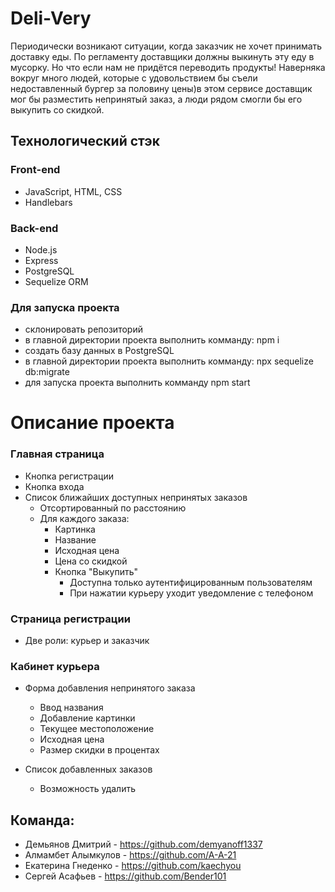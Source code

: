# Deli-Very
 Периодически возникают ситуации, когда заказчик не хочет принимать доставку еды. По регламенту доставщики должны выкинуть эту еду в мусорку.  Но что если нам не придётся переводить продукты! Наверняка вокруг много людей, которые с удовольствием бы съели недоставленный бургер за половину цены)в этом сервисе доставщик мог бы разместить непринятый заказ, а люди рядом смогли бы его выкупить со скидкой.

## Технологический стэк
### Front-end
  - JavaScript, HTML, CSS
  - Handlebars

### Back-end
  - Node.js
  - Express
  - PostgreSQL
  - Sequelize ORM

### Для запуска проекта
* склонировать репозиторий
* в главной директории проекта выполнить комманду: npm i
* создать базу данных в PostgreSQL
* в главной директории проекта выполнить комманду: npx sequelize db:migrate
* для запуска проекта выполнить комманду npm start
  


# Описание проекта
### Главная страница

* Кнопка регистрации
* Кнопка входа
* Список ближайших доступных непринятых заказов
  * Отсортированный по расстоянию
  * Для каждого заказа:
    * Картинка
    * Название
    * Исходная цена
    * Цена со скидкой
    * Кнопка "Выкупить"
      * Доступна только аутентифицированным пользователям
      * При нажатии курьеру уходит уведомление с телефоном

### Страница регистрации
  
  * Две роли: курьер и заказчик

### Кабинет курьера

* Форма добавления непринятого заказа
  * Ввод названия
  * Добавление картинки
  * Текущее местоположение
  * Исходная цена
  * Размер скидки в процентах

* Список добавленных заказов
  * Возможность удалить


## Команда:
* Демьянов Дмитрий - https://github.com/demyanoff1337
* Алмамбет Алымкулов - https://github.com/A-A-21
* Екатерина Гнеденко - https://github.com/kaechyou
* Сергей Асафьев - https://github.com/Bender101
